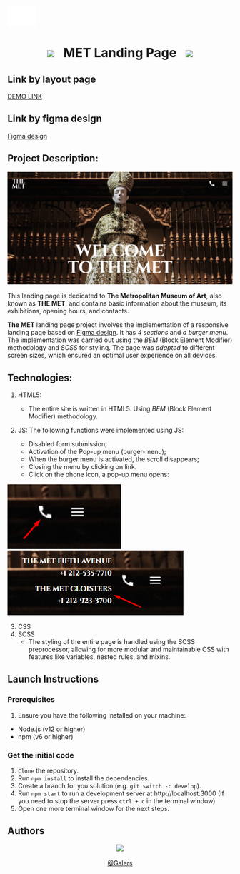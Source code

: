 <img src="./src/icons/logo.png">

<div align="center">

# <img src="https://user-images.githubusercontent.com/74038190/213844263-a8897a51-32f4-4b3b-b5c2-e1528b89f6f3.png" width="50px" /> &nbsp; MET Landing Page &nbsp; <img src="https://user-images.githubusercontent.com/74038190/213844263-a8897a51-32f4-4b3b-b5c2-e1528b89f6f3.png" width="50px" />

</div>

## Link by layout page

[DEMO LINK](https://galers.github.io/portfolio-MET-landing/)

## Link by figma design

[Figma design](https://www.figma.com/design/lSR1m42L9YwzQwzzxKwHpw/THE-MET?node-id=8590-29&t=I1YuOfVDcN7zNczN-0)

## Project Description:

<div align="center">
  <img  src="./Main.png">
</div>

This landing page is dedicated to **The Metropolitan Museum of Art**, also known as **THE MET**, and contains basic information about the museum, its exhibitions, opening hours, and contacts.

**The MET** landing page project involves the implementation of a responsive landing page based on [Figma design](https://www.figma.com/design/lSR1m42L9YwzQwzzxKwHpw/THE-MET?node-id=8590-29&t=I1YuOfVDcN7zNczN-0). It has _4 sections_ and _a burger menu_. The implementation was carried out using the _BEM_ (Block Element Modifier) methodology and _SCSS_ for styling. The page was _adapted_ to different screen sizes, which ensured an optimal user experience on all devices.

## Technologies:

1. HTML5:

   - The entire site is written in HTML5. Using _BEM_ (Block Element Modifier) methodology.

2. JS:
   The following functions were implemented using JS:
   - Disabled form submission;
   - Activation of the Pop-up menu (burger-menu);
   - When the burger menu is activated, the scroll disappears;
   - Closing the menu by clicking on link.
   - Click on the phone icon, a pop-up menu opens:

<img height="145" src="test-phone.png"><img src="test-phone2.png">

3. CSS
4. SCSS
   - The styling of the entire page is handled using the SCSS preprocessor, allowing for more modular and maintainable CSS with features like variables, nested rules, and mixins.

## Launch Instructions

### Prerequisites

1. Ensure you have the following installed on your machine:

- Node.js (v12 or higher)
- npm (v6 or higher)

### Get the initial code

1. `Clone` the repository.
2. Run `npm install` to install the dependencies.
3. Create a branch for you solution (e.g. `git switch -c develop`).
4. Run `npm start` to run a development server at http://localhost:3000 (If you need to stop the server press `ctrl + c` in the terminal window).
5. Open one more terminal window for the next steps.

## Authors

<div align="center">
<img width="100" src="https://user-images.githubusercontent.com/74038190/235294012-0a55e343-37ad-4b0f-924f-c8431d9d2483.gif">

[@Galers](https://www.linkedin.com/in/andriy-halosa-b0900a302/)

</div>
